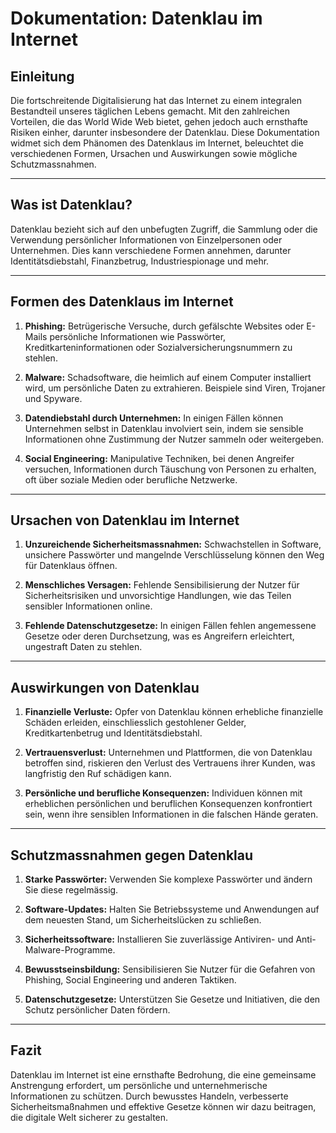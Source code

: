 # Dokumentation: Datenklau im Internet

## Einleitung

Die fortschreitende Digitalisierung hat das Internet zu einem integralen Bestandteil unseres täglichen Lebens gemacht. Mit den zahlreichen Vorteilen, die das World Wide Web bietet, gehen jedoch auch ernsthafte Risiken einher, darunter insbesondere der Datenklau. Diese Dokumentation widmet sich dem Phänomen des Datenklaus im Internet, beleuchtet die verschiedenen Formen, Ursachen und Auswirkungen sowie mögliche Schutzmassnahmen.

---

## Was ist Datenklau?

Datenklau bezieht sich auf den unbefugten Zugriff, die Sammlung oder die Verwendung persönlicher Informationen von Einzelpersonen oder Unternehmen. Dies kann verschiedene Formen annehmen, darunter Identitätsdiebstahl, Finanzbetrug, Industriespionage und mehr.

---

## Formen des Datenklaus im Internet

1. **Phishing:** Betrügerische Versuche, durch gefälschte Websites oder E-Mails persönliche Informationen wie Passwörter, Kreditkarteninformationen oder Sozialversicherungsnummern zu stehlen.

2. **Malware:** Schadsoftware, die heimlich auf einem Computer installiert wird, um persönliche Daten zu extrahieren. Beispiele sind Viren, Trojaner und Spyware.

3. **Datendiebstahl durch Unternehmen:** In einigen Fällen können Unternehmen selbst in Datenklau involviert sein, indem sie sensible Informationen ohne Zustimmung der Nutzer sammeln oder weitergeben.

4. **Social Engineering:** Manipulative Techniken, bei denen Angreifer versuchen, Informationen durch Täuschung von Personen zu erhalten, oft über soziale Medien oder berufliche Netzwerke.

---

## Ursachen von Datenklau im Internet

1. **Unzureichende Sicherheitsmassnahmen:** Schwachstellen in Software, unsichere Passwörter und mangelnde Verschlüsselung können den Weg für Datenklaus öffnen.

2. **Menschliches Versagen:** Fehlende Sensibilisierung der Nutzer für Sicherheitsrisiken und unvorsichtige Handlungen, wie das Teilen sensibler Informationen online.

3. **Fehlende Datenschutzgesetze:** In einigen Fällen fehlen angemessene Gesetze oder deren Durchsetzung, was es Angreifern erleichtert, ungestraft Daten zu stehlen.

---

## Auswirkungen von Datenklau

1. **Finanzielle Verluste:** Opfer von Datenklau können erhebliche finanzielle Schäden erleiden, einschliesslich gestohlener Gelder, Kreditkartenbetrug und Identitätsdiebstahl.

2. **Vertrauensverlust:** Unternehmen und Plattformen, die von Datenklau betroffen sind, riskieren den Verlust des Vertrauens ihrer Kunden, was langfristig den Ruf schädigen kann.

3. **Persönliche und berufliche Konsequenzen:** Individuen können mit erheblichen persönlichen und beruflichen Konsequenzen konfrontiert sein, wenn ihre sensiblen Informationen in die falschen Hände geraten.

---

## Schutzmassnahmen gegen Datenklau

1. **Starke Passwörter:** Verwenden Sie komplexe Passwörter und ändern Sie diese regelmässig.

2. **Software-Updates:** Halten Sie Betriebssysteme und Anwendungen auf dem neuesten Stand, um Sicherheitslücken zu schließen.

3. **Sicherheitssoftware:** Installieren Sie zuverlässige Antiviren- und Anti-Malware-Programme.

4. **Bewusstseinsbildung:** Sensibilisieren Sie Nutzer für die Gefahren von Phishing, Social Engineering und anderen Taktiken.

5. **Datenschutzgesetze:** Unterstützen Sie Gesetze und Initiativen, die den Schutz persönlicher Daten fördern.

---

## Fazit

Datenklau im Internet ist eine ernsthafte Bedrohung, die eine gemeinsame Anstrengung erfordert, um persönliche und unternehmerische Informationen zu schützen. Durch bewusstes Handeln, verbesserte Sicherheitsmaßnahmen und effektive Gesetze können wir dazu beitragen, die digitale Welt sicherer zu gestalten.

